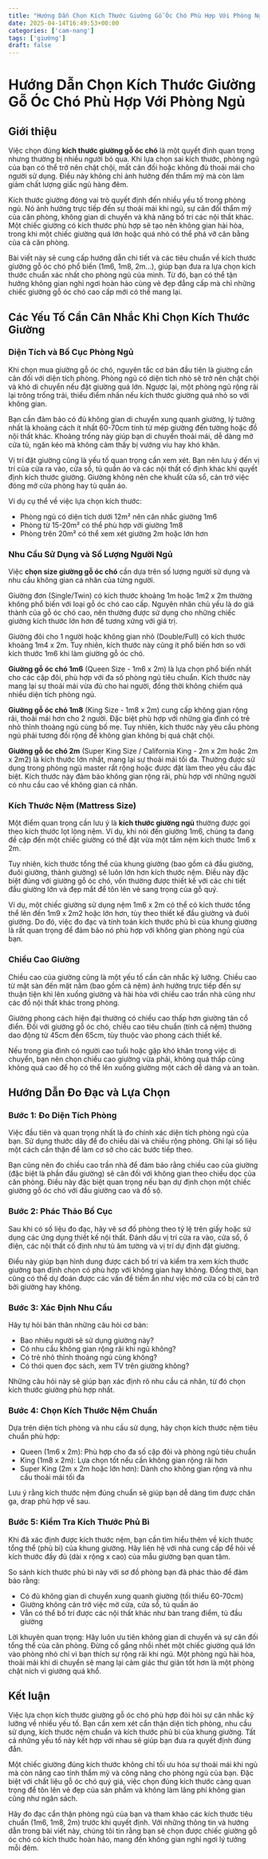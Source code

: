 ```yaml
---
title: "Hướng Dẫn Chọn Kích Thước Giường Gỗ Óc Chó Phù Hợp Với Phòng Ngủ"
date: 2025-04-14T16:49:53+00:00
categories: ['cam-nang']
tags: ['giường']
draft: false
---
```

# Hướng Dẫn Chọn Kích Thước Giường Gỗ Óc Chó Phù Hợp Với Phòng Ngủ

## Giới thiệu

Việc chọn đúng **kích thước giường gỗ óc chó** là một quyết định quan trọng nhưng thường bị nhiều người bỏ qua. Khi lựa chọn sai kích thước, phòng ngủ của bạn có thể trở nên chật chội, mất cân đối hoặc không đủ thoải mái cho người sử dụng. Điều này không chỉ ảnh hưởng đến thẩm mỹ mà còn làm giảm chất lượng giấc ngủ hàng đêm.

Kích thước giường đóng vai trò quyết định đến nhiều yếu tố trong phòng ngủ. Nó ảnh hưởng trực tiếp đến sự thoải mái khi ngủ, sự cân đối thẩm mỹ của căn phòng, không gian di chuyển và khả năng bố trí các nội thất khác. Một chiếc giường có kích thước phù hợp sẽ tạo nên không gian hài hòa, trong khi một chiếc giường quá lớn hoặc quá nhỏ có thể phá vỡ cân bằng của cả căn phòng.

Bài viết này sẽ cung cấp hướng dẫn chi tiết và các tiêu chuẩn về kích thước giường gỗ óc chó phổ biến (1m6, 1m8, 2m…), giúp bạn đưa ra lựa chọn kích thước chuẩn xác nhất cho phòng ngủ của mình. Từ đó, bạn có thể tận hưởng không gian nghỉ ngơi hoàn hảo cùng vẻ đẹp đẳng cấp mà chỉ những chiếc giường gỗ óc chó cao cấp mới có thể mang lại.

## Các Yếu Tố Cần Cân Nhắc Khi Chọn Kích Thước Giường

### Diện Tích và Bố Cục Phòng Ngủ

Khi chọn mua giường gỗ óc chó, nguyên tắc cơ bản đầu tiên là giường cần cân đối với diện tích phòng. Phòng ngủ có diện tích nhỏ sẽ trở nên chật chội và khó di chuyển nếu đặt giường quá lớn. Ngược lại, một phòng ngủ rộng rãi lại trông trống trải, thiếu điểm nhấn nếu kích thước giường quá nhỏ so với không gian.

Bạn cần đảm bảo có đủ không gian di chuyển xung quanh giường, lý tưởng nhất là khoảng cách ít nhất 60-70cm tính từ mép giường đến tường hoặc đồ nội thất khác. Khoảng trống này giúp bạn di chuyển thoải mái, dễ dàng mở cửa tủ, ngăn kéo mà không cảm thấy bị vướng víu hay khó khăn.

Vị trí đặt giường cũng là yếu tố quan trọng cần xem xét. Bạn nên lưu ý đến vị trí của cửa ra vào, cửa sổ, tủ quần áo và các nội thất cố định khác khi quyết định kích thước giường. Giường không nên che khuất cửa sổ, cản trở việc đóng mở cửa phòng hay tủ quần áo.

Ví dụ cụ thể về việc lựa chọn kích thước:
- Phòng ngủ có diện tích dưới 12m² nên cân nhắc giường 1m6
- Phòng từ 15-20m² có thể phù hợp với giường 1m8
- Phòng trên 20m² có thể xem xét giường 2m hoặc lớn hơn

### Nhu Cầu Sử Dụng và Số Lượng Người Ngủ

Việc **chọn size giường gỗ óc chó** cần dựa trên số lượng người sử dụng và nhu cầu không gian cá nhân của từng người.

Giường đơn (Single/Twin) có kích thước khoảng 1m hoặc 1m2 x 2m thường không phổ biến với loại gỗ óc chó cao cấp. Nguyên nhân chủ yếu là do giá thành của gỗ óc chó cao, nên thường được sử dụng cho những chiếc giường kích thước lớn hơn để tương xứng với giá trị.

Giường đôi cho 1 người hoặc không gian nhỏ (Double/Full) có kích thước khoảng 1m4 x 2m. Tuy nhiên, kích thước này cũng ít phổ biến hơn so với kích thước 1m6 khi làm giường gỗ óc chó.

**Giường gỗ óc chó 1m6** (Queen Size - 1m6 x 2m) là lựa chọn phổ biến nhất cho các cặp đôi, phù hợp với đa số phòng ngủ tiêu chuẩn. Kích thước này mang lại sự thoải mái vừa đủ cho hai người, đồng thời không chiếm quá nhiều diện tích phòng ngủ.

**Giường gỗ óc chó 1m8** (King Size - 1m8 x 2m) cung cấp không gian rộng rãi, thoải mái hơn cho 2 người. Đặc biệt phù hợp với những gia đình có trẻ nhỏ thỉnh thoảng ngủ cùng bố mẹ. Tuy nhiên, kích thước này yêu cầu phòng ngủ phải tương đối rộng để không gian không bị quá chật chội.

**Giường gỗ óc chó 2m** (Super King Size / California King - 2m x 2m hoặc 2m x 2m2) là kích thước lớn nhất, mang lại sự thoải mái tối đa. Thường được sử dụng trong phòng ngủ master rất rộng hoặc được đặt làm theo yêu cầu đặc biệt. Kích thước này đảm bảo không gian rộng rãi, phù hợp với những người có nhu cầu cao về không gian cá nhân.

### Kích Thước Nệm (Mattress Size)

Một điểm quan trọng cần lưu ý là **kích thước giường ngủ** thường được gọi theo kích thước lọt lòng nệm. Ví dụ, khi nói đến giường 1m6, chúng ta đang đề cập đến một chiếc giường có thể đặt vừa một tấm nệm kích thước 1m6 x 2m.

Tuy nhiên, kích thước tổng thể của khung giường (bao gồm cả đầu giường, đuôi giường, thành giường) sẽ luôn lớn hơn kích thước nệm. Điều này đặc biệt đúng với giường gỗ óc chó, vốn thường được thiết kế với các chi tiết đầu giường lớn và đẹp mắt để tôn lên vẻ sang trọng của gỗ quý.

Ví dụ, một chiếc giường sử dụng nệm 1m6 x 2m có thể có kích thước tổng thể lên đến 1m9 x 2m2 hoặc lớn hơn, tùy theo thiết kế đầu giường và đuôi giường. Do đó, việc đo đạc và tính toán kích thước phủ bì của khung giường là rất quan trọng để đảm bảo nó phù hợp với không gian phòng ngủ của bạn.

### Chiều Cao Giường

Chiều cao của giường cũng là một yếu tố cần cân nhắc kỹ lưỡng. Chiều cao từ mặt sàn đến mặt nằm (bao gồm cả nệm) ảnh hưởng trực tiếp đến sự thuận tiện khi lên xuống giường và hài hòa với chiều cao trần nhà cũng như các đồ nội thất khác trong phòng.

Giường phong cách hiện đại thường có chiều cao thấp hơn giường tân cổ điển. Đối với giường gỗ óc chó, chiều cao tiêu chuẩn (tính cả nệm) thường dao động từ 45cm đến 65cm, tùy thuộc vào phong cách thiết kế.

Nếu trong gia đình có người cao tuổi hoặc gặp khó khăn trong việc di chuyển, bạn nên chọn chiều cao giường vừa phải, không quá thấp cũng không quá cao để họ có thể lên xuống giường một cách dễ dàng và an toàn.

## Hướng Dẫn Đo Đạc và Lựa Chọn

### Bước 1: Đo Diện Tích Phòng

Việc đầu tiên và quan trọng nhất là đo chính xác diện tích phòng ngủ của bạn. Sử dụng thước dây để đo chiều dài và chiều rộng phòng. Ghi lại số liệu một cách cẩn thận để làm cơ sở cho các bước tiếp theo.

Bạn cũng nên đo chiều cao trần nhà để đảm bảo rằng chiều cao của giường (đặc biệt là phần đầu giường) sẽ cân đối với không gian theo chiều dọc của căn phòng. Điều này đặc biệt quan trọng nếu bạn dự định chọn một chiếc giường gỗ óc chó với đầu giường cao và đồ sộ.

### Bước 2: Phác Thảo Bố Cục

Sau khi có số liệu đo đạc, hãy vẽ sơ đồ phòng theo tỷ lệ trên giấy hoặc sử dụng các ứng dụng thiết kế nội thất. Đánh dấu vị trí cửa ra vào, cửa sổ, ổ điện, các nội thất cố định như tủ âm tường và vị trí dự định đặt giường.

Điều này giúp bạn hình dung được cách bố trí và kiểm tra xem kích thước giường bạn định chọn có phù hợp với không gian hay không. Đồng thời, bạn cũng có thể dự đoán được các vấn đề tiềm ẩn như việc mở cửa có bị cản trở bởi giường hay không.

### Bước 3: Xác Định Nhu Cầu

Hãy tự hỏi bản thân những câu hỏi cơ bản:
- Bao nhiêu người sẽ sử dụng giường này?
- Có nhu cầu không gian rộng rãi khi ngủ không?
- Có trẻ nhỏ thỉnh thoảng ngủ cùng không?
- Có thói quen đọc sách, xem TV trên giường không?

Những câu hỏi này sẽ giúp bạn xác định rõ nhu cầu cá nhân, từ đó chọn kích thước giường phù hợp nhất.

### Bước 4: Chọn Kích Thước Nệm Chuẩn

Dựa trên diện tích phòng và nhu cầu sử dụng, hãy chọn kích thước nệm tiêu chuẩn phù hợp:
- Queen (1m6 x 2m): Phù hợp cho đa số cặp đôi và phòng ngủ tiêu chuẩn
- King (1m8 x 2m): Lựa chọn tốt nếu cần không gian rộng rãi hơn
- Super King (2m x 2m hoặc lớn hơn): Dành cho không gian rộng và nhu cầu thoải mái tối đa

Lưu ý rằng kích thước nệm đúng chuẩn sẽ giúp bạn dễ dàng tìm được chăn ga, drap phù hợp về sau.

### Bước 5: Kiểm Tra Kích Thước Phủ Bì

Khi đã xác định được kích thước nệm, bạn cần tìm hiểu thêm về kích thước tổng thể (phủ bì) của khung giường. Hãy liên hệ với nhà cung cấp để hỏi về kích thước đầy đủ (dài x rộng x cao) của mẫu giường bạn quan tâm.

So sánh kích thước phủ bì này với sơ đồ phòng bạn đã phác thảo để đảm bảo rằng:
- Có đủ không gian di chuyển xung quanh giường (tối thiểu 60-70cm)
- Giường không cản trở việc mở cửa, cửa sổ, tủ quần áo
- Vẫn có thể bố trí được các nội thất khác như bàn trang điểm, tủ đầu giường

Lời khuyên quan trọng: Hãy luôn ưu tiên không gian di chuyển và sự cân đối tổng thể của căn phòng. Đừng cố gắng nhồi nhét một chiếc giường quá lớn vào phòng nhỏ chỉ vì bạn thích sự rộng rãi khi ngủ. Một phòng ngủ hài hòa, thoải mái khi di chuyển sẽ mang lại cảm giác thư giãn tốt hơn là một phòng chật ních vì giường quá khổ.

## Kết luận

Việc lựa chọn kích thước giường gỗ óc chó phù hợp đòi hỏi sự cân nhắc kỹ lưỡng về nhiều yếu tố. Bạn cần xem xét cẩn thận diện tích phòng, nhu cầu sử dụng, kích thước nệm chuẩn và kích thước phủ bì của khung giường. Tất cả những yếu tố này kết hợp với nhau sẽ giúp bạn đưa ra quyết định đúng đắn.

Một chiếc giường đúng kích thước không chỉ tối ưu hóa sự thoải mái khi ngủ mà còn nâng cao tính thẩm mỹ và công năng cho phòng ngủ của bạn. Đặc biệt với chất liệu gỗ óc chó quý giá, việc chọn đúng kích thước càng quan trọng để tôn lên vẻ đẹp của sản phẩm và không làm lãng phí không gian cũng như ngân sách.

Hãy đo đạc cẩn thận phòng ngủ của bạn và tham khảo các kích thước tiêu chuẩn (1m6, 1m8, 2m) trước khi quyết định. Với những thông tin và hướng dẫn trong bài viết này, chúng tôi tin rằng bạn sẽ chọn được chiếc giường gỗ óc chó có kích thước hoàn hảo, mang đến không gian nghỉ ngơi lý tưởng mỗi đêm.